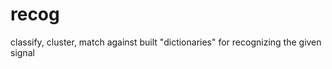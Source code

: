 recog
=====

classify, cluster, match against built "dictionaries" for recognizing the given signal
